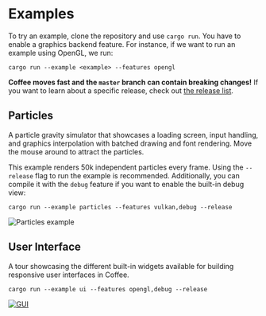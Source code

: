 # Examples

To try an example, clone the repository and use `cargo run`. You have to enable
a graphics backend feature. For instance, if we want to run an example using
OpenGL, we run:

```
cargo run --example <example> --features opengl
```

__Coffee moves fast and the `master` branch can contain breaking changes!__ If
you want to learn about a specific release, check out [the release list].

[the release list]: https://github.com/hecrj/coffee/releases

## Particles

A particle gravity simulator that showcases a loading screen, input handling,
and graphics interpolation with batched drawing and font rendering. Move the
mouse around to attract the particles.

This example renders 50k independent particles every frame. Using the
`--release` flag to run the example is recommended. Additionally, you can
compile it with the `debug` feature if you want to enable the built-in debug
view:

```
cargo run --example particles --features vulkan,debug --release
```

![Particles example][particles]

[particles]: https://github.com/hecrj/coffee/blob/master/images/examples/particles.png?raw=true

## User Interface

A tour showcasing the different built-in widgets available for building
responsive user interfaces in Coffee.

```
cargo run --example ui --features opengl,debug --release
```

[![GUI](https://thumbs.gfycat.com/LivelyOnlyHypacrosaurus-size_restricted.gif)](https://gfycat.com/livelyonlyhypacrosaurus)
